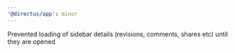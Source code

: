 ```yaml
---
'@directus/app': minor
---
```


Prevented loading of sidebar details (revisions, comments, shares etc) until they are opened
